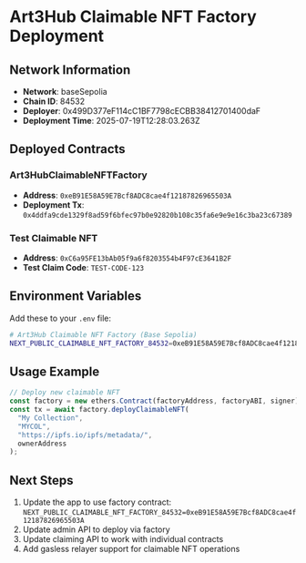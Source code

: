 
# Art3Hub Claimable NFT Factory Deployment

## Network Information
- **Network**: baseSepolia
- **Chain ID**: 84532
- **Deployer**: 0x499D377eF114cC1BF7798cECBB38412701400daF
- **Deployment Time**: 2025-07-19T12:28:03.263Z

## Deployed Contracts

### Art3HubClaimableNFTFactory
- **Address**: `0xeB91E58A59E7Bcf8ADC8cae4f12187826965503A`
- **Deployment Tx**: `0x4ddfa9cde1329f8ad59f6bfec97b0e92820b108c35fa6e9e9e16c3ba23c67389`

### Test Claimable NFT
- **Address**: `0xC6a95FE13bAb05f9a6f8203554b4F97cE3641B2F`
- **Test Claim Code**: `TEST-CODE-123`

## Environment Variables
Add these to your `.env` file:

```bash
# Art3Hub Claimable NFT Factory (Base Sepolia)
NEXT_PUBLIC_CLAIMABLE_NFT_FACTORY_84532=0xeB91E58A59E7Bcf8ADC8cae4f12187826965503A
```

## Usage Example

```typescript
// Deploy new claimable NFT
const factory = new ethers.Contract(factoryAddress, factoryABI, signer);
const tx = await factory.deployClaimableNFT(
  "My Collection",
  "MYCOL",
  "https://ipfs.io/ipfs/metadata/",
  ownerAddress
);
```

## Next Steps
1. Update the app to use factory contract: `NEXT_PUBLIC_CLAIMABLE_NFT_FACTORY_84532=0xeB91E58A59E7Bcf8ADC8cae4f12187826965503A`
2. Update admin API to deploy via factory
3. Update claiming API to work with individual contracts
4. Add gasless relayer support for claimable NFT operations
